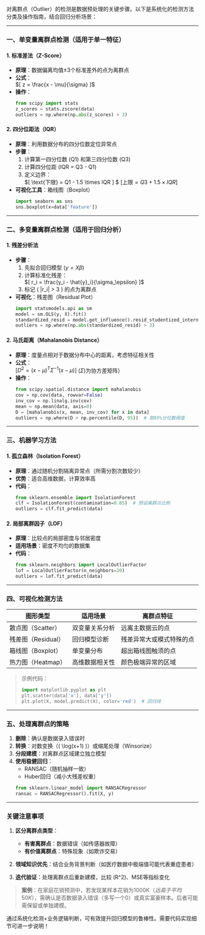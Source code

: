 对离群点（Outlier）的检测是数据预处理的关键步骤。以下是系统化的检测方法分类及操作指南，结合回归分析场景：

---

### **一、单变量离群点检测（适用于单一特征）**
#### 1. **标准差法（Z-Score）**
   - **原理**：数据偏离均值±3个标准差外的点为离群点
   - **公式**：  
     $[ z = \frac{x - \mu}{\sigma} ]$
   - **操作**：
     ```python
     from scipy import stats
     z_scores = stats.zscore(data)
     outliers = np.where(np.abs(z_scores) > 3)
     ```

#### 2. **四分位距法（IQR）**
   - **原理**：利用数据分布的四分位数定位异常点
   - **步骤**：
     1. 计算第一四分位数 \(Q1\) 和第三四分位数 \(Q3\)
     2. 计算四分位距 \(IQR = Q3 - Q1\)
     3. 定义边界：  
        $[ \text{下限} = Q1 - 1.5 \times IQR ]  $
        $[ \text{上限} = Q3 + 1.5 \times IQR ]$
   - **可视化工具**：箱线图（Boxplot）
     ```python
     import seaborn as sns
     sns.boxplot(x=data['feature'])
     ```

---

### **二、多变量离群点检测（适用于回归分析）**
#### 1. **残差分析法**
   - **步骤**：
     1. 先拟合回归模型 $( y = X\beta )$
     2. 计算标准化残差：  
        $[ r_i = \frac{y_i - \hat{y}_i}{\sigma_\epsilon} ]$
     3. 标记 \( |r_i| > 3 \) 的点为离群点
   - **可视化**：残差图（Residual Plot）
     ```python
     import statsmodels.api as sm
     model = sm.OLS(y, X).fit()
     standardized_resid = model.get_influence().resid_studentized_internal
     outliers = np.where(np.abs(standardized_resid) > 3)
     ```

#### 2. **马氏距离（Mahalanobis Distance）**
   - **原理**：度量点相对于数据分布中心的距离，考虑特征相关性
   - **公式**：  
    $[ D^2 = (x - \mu)^T \Sigma^{-1} (x - \mu) ]$
     $(\Sigma)$为协方差矩阵）
   - **操作**：
     ```python
     from scipy.spatial.distance import mahalanobis
     cov = np.cov(data, rowvar=False)
     inv_cov = np.linalg.inv(cov)
     mean = np.mean(data, axis=0)
     D = [mahalanobis(x, mean, inv_cov) for x in data]
     outliers = np.where(D > np.percentile(D, 95))  # 取95%分位数阈值
     ```

---

### **三、机器学习方法**
#### 1. **孤立森林（Isolation Forest）**
   - **原理**：通过随机分割隔离异常点（所需分割次数较少）
   - **优势**：适合高维数据，计算效率高
   - **代码**：
     ```python
     from sklearn.ensemble import IsolationForest
     clf = IsolationForest(contamination=0.05)  # 预设离群点比例
     outliers = clf.fit_predict(data)
     ```

#### 2. **局部离群因子（LOF）**
   - **原理**：比较点的局部密度与邻居密度
   - **适用场景**：密度不均匀的数据集
   - **代码**：
     ```python
     from sklearn.neighbors import LocalOutlierFactor
     lof = LocalOutlierFactor(n_neighbors=20)
     outliers = lof.fit_predict(data)
     ```

---

### **四、可视化检测方法**
| **图形类型**       | **适用场景**                  | **离群点特征**                     |
|--------------------|-----------------------------|-----------------------------------|
| 散点图（Scatter）  | 双变量关系分析               | 远离主数据云的点                  |
| 残差图（Residual） | 回归模型诊断                | 残差异常大或模式特殊的点          |
| 箱线图（Boxplot）  | 单变量分布                  | 超出箱线图触须的点                |
| 热力图（Heatmap）  | 高维数据相关性              | 颜色极端异常的区域                |

> 示例代码：  
> ```python
> import matplotlib.pyplot as plt
> plt.scatter(data['x'], data['y'])
> plt.plot(X, model.predict(X), color='red')  # 回归线
> ```

---

### **五、处理离群点的策略**
1. **删除**：确认是数据录入错误时
2. **转换**：对数变换（\( \log(x+1) \)）或缩尾处理（Winsorize）
3. **分段建模**：对离群点区域建立独立模型
4. **使用稳健回归**：  
   - RANSAC（随机抽样一致）
   - Huber回归（减小大残差权重）
   ```python
   from sklearn.linear_model import RANSACRegressor
   ransac = RANSACRegressor().fit(X, y)
   ```

---

### **关键注意事项**
1. **区分离群点类型**：
   - **有害离群点**：数据错误（如传感器故障）
   - **有价值离群点**：特殊现象（如欺诈交易）

2. **领域知识优先**：结合业务背景判断（如医疗数据中极端值可能代表重症患者）

3. **迭代验证**：处理离群点后重新建模，比较 \(R^2\)、MSE等指标变化

> **案例**：在家庭花销预测中，若发现某样本花销为1000K$（远高于平均50K$），需确认是否数据录入错误（多写一个0）或真实富豪样本。后者可能需保留或单独建模。

通过系统化检测+业务逻辑判断，可有效提升回归模型的鲁棒性。需要代码实现细节可进一步说明！